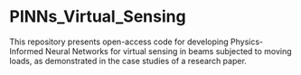 # PINNs_Virtual_Sensing
This repository presents open-access code for developing Physics-Informed Neural Networks for virtual sensing in beams subjected to moving loads, as demonstrated in the case studies of a research paper.
